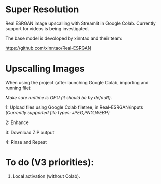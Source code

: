 # Super Resolution
Real ESRGAN image upscalling with Streamlit in Google Colab.
Currently support for videos is being investigated.

The base model is devoloped by xinntao and their team:

https://github.com/xinntao/Real-ESRGAN

# Upscalling Images
When using the project (after launching Google Colab, importing and running file):

*Make sure runtime is GPU (it should be by default).*

1: Upload files using Google Colab filetree, in Real-ESRGAN/inputs *(Currently supported file types: JPEG,PNG,WEBP)*

2: Enhance

3: Download ZIP output

4: Rinse and Repeat

# To do (V3 priorities):
1. Local activation (without Colab).
